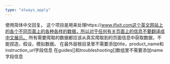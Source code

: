 ```yaml
---
type: "always_apply"
---
```


使用简体中文回复。
这个项目是用来处理https://www.ifixit.com这个英文网站上的各个不同页面上的各种各样的数据，所以对于任何有关页面上的信息不要翻译成中文展示。
所有需要爬取的数据都应该从真实爬取到的页面信息中获取数据，不能捏造，假设，模拟数据。
在最外层根目录里不需要添加title，product_name和instruction_url字段信息
在guides[]和troubleshooting[]数组里不需要添加name字段信息